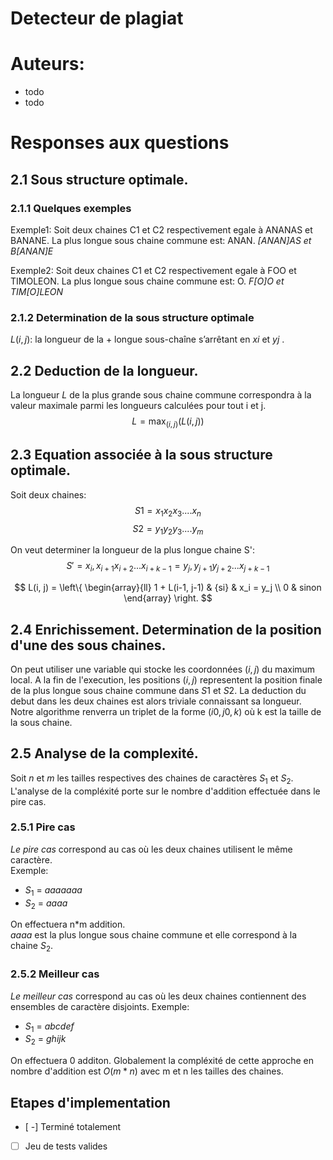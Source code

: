 # Detecteur de plagiat

# Auteurs:
- todo
- todo

# Responses aux questions
## 2.1 Sous structure optimale.
### 2.1.1 Quelques exemples
Exemple1: Soit deux chaines C1 et C2 respectivement egale à ANANAS et BANANE.
La plus longue sous chaine commune est: ANAN.
*[ANAN]AS et B[ANAN]E*

Exemple2: Soit deux chaines C1 et C2 respectivement egale à FOO et TIMOLEON.
La plus longue sous chaine commune est: O.
*F[O]O et TIM[O]LEON*

### 2.1.2 Determination de la sous structure optimale
$L(i, j) :$ la longueur de la + longue sous-chaîne s’arrêtant en $xi$ et $yj$ .

## 2.2 Deduction de la longueur.
La longueur $L$ de la plus grande sous chaine commune  correspondra à la valeur maximale parmi les longueurs calculées pour tout i et j.
$$L = \max_{(i, j)} (L(i, j))$$ 
## 2.3 Equation associée à la sous structure optimale.
Soit deux chaines:
 $$S1 = x_1 x_2 x_3....x_n$$
 $$S2 = y_1 y_2 y_3....y_m$$

On veut determiner la longueur de la plus longue chaine S':
$$S'=x_i, x_{i+1}x_{i+2}...x_{i+k-1}=y_j, y_{j+1}y_{j+2}...x_{j+k-1}$$ 

$$ L(i, j) = \left\{
\begin{array}{ll}
 1 + L(i-1, j-1) & {si} & x_i = y_j \\
 0 & sinon
\end{array}
\right. $$
## 2.4 Enrichissement. Determination de la position d'une des sous chaines. 
On peut utiliser une variable qui stocke les coordonnées $(i, j)$ du maximum local.
A la fin de l'execution, les positions $(i, j)$ representent la position finale de la 
plus longue sous chaine commune dans $S1$ et $S2$. La deduction du debut dans les deux chaines 
est alors triviale connaissant sa longueur.
Notre algorithme renverra un triplet de la forme $(i0, j0, k)$ où k est la taille de la sous chaine. 
## 2.5 Analyse de la complexité.
Soit $n$ et $m$ les tailles respectives des chaines de caractères $S_1$ et $S_2$.
L'analyse de la compléxité porte sur le nombre d'addition effectuée dans le pire cas.

### 2.5.1 Pire cas
*Le pire cas* correspond au cas où les deux chaines utilisent le même caractère. \
Exemple: 
- $S_1$  = $aaaaaaa$
- $S_2$  = $aaaa$

On effectuera n*m addition.   
$aaaa$ est la plus longue sous chaine commune et elle correspond à la chaine $S_2$.

### 2.5.2 Meilleur cas
*Le meilleur cas* correspond au cas où les deux chaines contiennent des ensembles de caractère disjoints.
Exemple: 
- $S_1$  = $abcdef$
- $S_2$  = $ghijk$

On effectuera 0 additon.
Globalement la compléxité de cette approche en nombre d'addition est $O(m*n)$ avec m et n les tailles des chaines.
## Etapes d'implementation
- [ -] Terminé totalement
- [ ] Jeu de tests valides 
